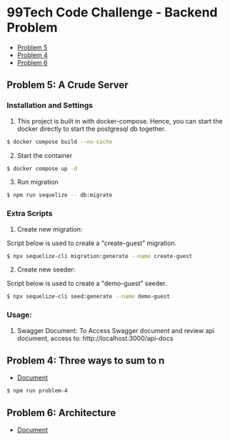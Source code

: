 # 99Tech Code Challenge - Backend Problem

- [Problem 5](#problem-5-a-crude-server)
- [Problem 4](#problem-4-three-ways-to-sum-to-n)
- [Problem 6](#problem-6-architecture)

## Problem 5: A Crude Server
### Installation and Settings

1. This project is built in with docker-compose. Hence, you can start the docker directly to start the postgresql db together.

``` bash
$ docker compose build --no-cache
```

2. Start the container

``` bash
$ docker compose up -d
```

3. Run migration

``` bash
$ npm run sequelize -- db:migrate
```

### Extra Scripts

1. Create new migration:

Script below is used to create a "create-guest" migration.

``` bash
$ npx sequelize-cli migration:generate --name create-guest
```

2. Create new seeder:

Script below is used to create a "demo-guest" seeder.

``` bash
$ npx sequelize-cli seed:generate --name demo-guest
```

### Usage:
1. Swagger Document: To Access Swagger document and review api document, access to: http://localhost:3000/api-docs

## Problem 4: Three ways to sum to n

- [Document](/problem4/README.md)

```
$ npm run problem-4
```

## Problem 6: Architecture

- [Document](/problem6/README.md)